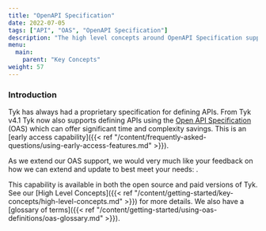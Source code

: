 ```yaml
---
title: "OpenAPI Specification"
date: 2022-07-05
tags: ["API", "OAS", "OpenAPI Specification"]
description: "The high level concepts around OpenAPI Specification support in Tyk"
menu:
  main:
    parent: "Key Concepts"
weight: 57
---
```


### Introduction

Tyk has always had a proprietary specification for defining APIs. From Tyk v4.1 Tyk now also supports defining APIs using the [Open API Specification](https://swagger.io/specification/) (OAS) which can offer significant time and complexity savings. This is an [early access capability]({{< ref "/content/frequently-asked-questions/using-early-access-features.md" >}}).

As we extend our OAS support, we would very much like your feedback on how we can extend and update  to best meet your needs: <link to appropriate topic in community> .

This capability is available in both the open source and paid versions of Tyk. See our [High Level Concepts]({{< ref "/content/getting-started/key-concepts/high-level-concepts.md" >}}) for more details. We also have a [glossary of terms]({{< ref "/content/getting-started/using-oas-definitions/oas-glossary.md" >}}).

